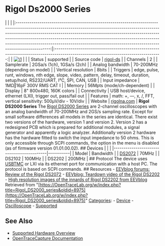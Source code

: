 # Rigol Ds2000 Series

| | | |:-----------------------------------------------------------------------------------------------------------------------------------------------------------------------------------------------------------------------------------------------------------------------------------------------------------------------------------------------------------------------------------------------------------------------:|:------------------------------------------------------------------------------------------------------------------------------------:| | [![\1](../../assets/hardware/general/\2)](./File:Rigol-ds2072_mugshot.png.html) | | | Status | supported | | Source code | [rigol-ds](http://github.com/OpenTraceLab/?p=OpenTraceCapture.git;a=tree;f=src/hardware/rigol-ds) | | Channels | 2 | | Samplerate | 2GSa/s (1ch), 1GSa/s (2ch) | | Analog bandwidth | 70-200MHz (depending on model) | | Vertical resolution | 8bits | | Triggers | edge, pulse, runt, windows, nth edge, slope, video, pattern, delay, timeout, duration, setup/hold, RS232/UART, I²C, SPI, CAN, USB | | Input impedance | 1MΩ‖16pF 300V RMS CAT I | | Memory | 56Mpts (mode/ch-dependent) | | Display | 8" 800x480, 160K colors | | Connectivity | USB host/device, ethernet (LXI), trigger out, pass/fail out | | Features | math: +, —, x, /, FFT, vertical sensitivity: 500µV/div - 10V/div | | Website | [rigolna.com](http://www.rigolna.com/products/digital-oscilloscopes/ds2000/) | **Rigol DS2000 Series** The [Rigol DS2000 Series](http://www.rigolna.com/products/digital-oscilloscopes/ds2000/) are 2-channel oscilloscopes with an analog bandwidth of 70-200MHz and 2GS/s sampling rate. Except for small software differences all models in the series are identical. There exist two versions of the hardware, version 1 and version 2. Version 2 has a redesigned PCB which is prepared for additional modules, a signal generator and apparently a logic analyzer. Additionally version 2 hardware has the hardware fitted to switch the input impedance to 50 ohms. This is only accessible through SCPI commands, the option in the menu is disabled (as of firmware version 01.01.00.02). ## Devices | | | |--------------------------------------------|-----------| | Model | Bandwidth | | [DS2072](Rigol_DS2072.html "Rigol DS2072") | 70MHz | | DS2102 | 100MHz | | DS2202 | 200MHz | ## Protocol The device uses [USBTMC](USBTMC.html "USBTMC") or LXI via its ethernet port for communication with a host PC. The protocol is based on SCPI commands. ## Resources \- [EEVblog forums: Review of the Rigol DS2072](http://www.eevblog.com/forum/testgear/first-impressions-and-review-of-the-rigol-ds2072-ds2000-series-dso/) \- [EEVblog: Teardown video of the Rigol DS2202](http://www.eevblog.com/2012/09/26/eevblog-360-rigol-ds2000-oscilloscope-teardown/) \- [High resolution images of the innards of Rigol DS2202 from EEVblog](http://www.flickr.com/photos/eevblog/sets/72157631618295437/)
Retrieved from "[https://OpenTraceLab.org/w/index.php?title=Rigol_DS2000_series&oldid=8975](https://OpenTraceLab.org/w/index.php?title=Rigol_DS2000_series&oldid=8975)" 
[Categories](specialcategories-specialcategories.md): \- [Device](./Category:Device.html "Category:Device") \- [Oscilloscope](./Category:Oscilloscope.html "Category:Oscilloscope") \- [Supported](./Category:Supported.html "Category:Supported")

## See Also
- [Supported Hardware Overview](../supported-hardware.md)
- [OpenTraceCapture Documentation](../../opentracecapture/overview.md)
